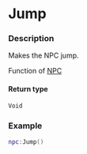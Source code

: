 # Jump
### Description
Makes the NPC jump.

Function of [NPC](/classes/NPC/)

#### Return type
`Void`

### Example
```lua
npc:Jump()
```
